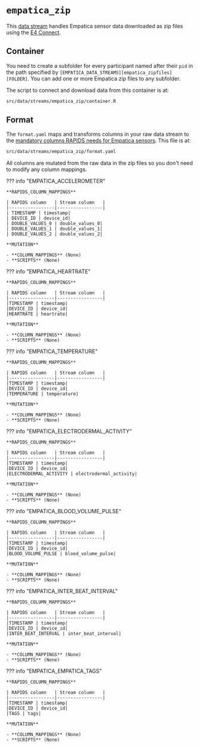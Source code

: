 # `empatica_zip`
This [data stream](../../datastreams/data-streams-introduction) handles Empatica sensor data downloaded as zip files using the [E4 Connect](https://support.empatica.com/hc/en-us/articles/201608896-Data-export-and-formatting-from-E4-connect-). 

## Container

You need to create a subfolder for every participant named after their `pid` in the path specified by `[EMPATICA_DATA_STREAMS][empatica_zipfiles][FOLDER]`. You can add one or more Empatica zip files to any subfolder. 

The script to connect and download data from this container is at:
```bash
src/data/streams/empatica_zip/container.R
```

## Format


The `format.yaml` maps and transforms columns in your raw data stream to the [mandatory columns RAPIDS needs for Empatica sensors](../mandatory-empatica-format). This file is at:

```bash
src/data/streams/empatica_zip/format.yaml
```

All columns are mutated from the raw data in the zip files so you don't need to modify any column mappings.

??? info "EMPATICA_ACCELEROMETER"

    
    **RAPIDS_COLUMN_MAPPINGS**

    | RAPIDS column   | Stream column   |
    |-----------------|-----------------|
    | TIMESTAMP | timestamp|
    | DEVICE_ID | device_id|
    | DOUBLE_VALUES_0 | double_values_0|
    | DOUBLE_VALUES_1 | double_values_1|
    | DOUBLE_VALUES_2 | double_values_2|

    **MUTATION**

    - **COLUMN_MAPPINGS** (None)
    - **SCRIPTS** (None)

??? info "EMPATICA_HEARTRATE"

    
    **RAPIDS_COLUMN_MAPPINGS**

    | RAPIDS column   | Stream column   |
    |-----------------|-----------------|
    |TIMESTAMP | timestamp|
    |DEVICE_ID | device_id|
    |HEARTRATE | heartrate|

    **MUTATION**

    - **COLUMN_MAPPINGS** (None)
    - **SCRIPTS** (None)

??? info "EMPATICA_TEMPERATURE"

    
    **RAPIDS_COLUMN_MAPPINGS**

    | RAPIDS column   | Stream column   |
    |-----------------|-----------------|
    |TIMESTAMP | timestamp|
    |DEVICE_ID | device_id|
    |TEMPERATURE | temperature|

    **MUTATION**

    - **COLUMN_MAPPINGS** (None)
    - **SCRIPTS** (None)

??? info "EMPATICA_ELECTRODERMAL_ACTIVITY"

    
    **RAPIDS_COLUMN_MAPPINGS**

    | RAPIDS column   | Stream column   |
    |-----------------|-----------------|
    |TIMESTAMP | timestamp|
    |DEVICE_ID | device_id|
    |ELECTRODERMAL_ACTIVITY | electrodermal_activity|

    **MUTATION**

    - **COLUMN_MAPPINGS** (None)
    - **SCRIPTS** (None)

??? info "EMPATICA_BLOOD_VOLUME_PULSE"

    
    **RAPIDS_COLUMN_MAPPINGS**

    | RAPIDS column   | Stream column   |
    |-----------------|-----------------|
    |TIMESTAMP | timestamp|
    |DEVICE_ID | device_id|
    |BLOOD_VOLUME_PULSE | blood_volume_pulse|

    **MUTATION**

    - **COLUMN_MAPPINGS** (None)
    - **SCRIPTS** (None)

??? info "EMPATICA_INTER_BEAT_INTERVAL"

    
    **RAPIDS_COLUMN_MAPPINGS**

    | RAPIDS column   | Stream column   |
    |-----------------|-----------------|
    |TIMESTAMP | timestamp|
    |DEVICE_ID | device_id|
    |INTER_BEAT_INTERVAL | inter_beat_interval|

    **MUTATION**

    - **COLUMN_MAPPINGS** (None)
    - **SCRIPTS** (None)

??? info "EMPATICA_EMPATICA_TAGS"

    
    **RAPIDS_COLUMN_MAPPINGS**

    | RAPIDS column   | Stream column   |
    |-----------------|-----------------|
    |TIMESTAMP | timestamp|
    |DEVICE_ID | device_id|
    |TAGS | tags|

    **MUTATION**

    - **COLUMN_MAPPINGS** (None)
    - **SCRIPTS** (None)